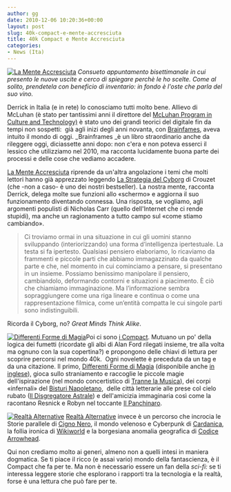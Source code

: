 ```yaml
---
author: gg
date: 2010-12-06 10:20:36+00:00
layout: post
slug: 40k-compact-e-mente-accresciuta
title: 40k Compact e Mente Accresciuta
categories:
- News (Ita)
---
```


[![La Mente Accresciuta](http://www.40kbooks.com/wp-content/uploads/augmented-dekerckhove_ita_t3.jpg)](http://www.40kbooks.com/?page_id=133&category=7&product_id=39) _Consueto appuntamento bisettimanale in cui presento le nuove  uscite e cerco di spiegare perchè le ho scelte. Come al solito,  prendetela con beneficio di inventario: in fondo è l'oste che parla del  suo vino._

Derrick in Italia (e in rete) lo conosciamo tutti molto bene. Allievo di McLuhan (è stato per tantissimi anni il direttore del [McLuhan Program in Culture and Technology)](http://en.wikipedia.org/wiki/McLuhan_Program_in_Culture_and_Technology) è stato uno dei grandi teorici del digitale fin da tempi non sospetti:  già agli inizi degli anni novanta, con [Brainfames](http://www.ibs.it/code/9788880000013/de-kerckhove-derrick/brainframes-mente-tecnologia.html), aveva intuito il mondo di oggi. _Brainframes _è un libro straordinario anche da rileggere oggi, diciassette anni dopo: non c'era e non poteva esserci il lessico che utilizziamo nel 2010, ma racconta lucidamente buona parte dei processi e delle cose che vediamo accadere.

[La Mente Accresciuta](http://www.40kbooks.com/?page_id=133&category=7&product_id=39) riprende da un'altra angolazione i temi che molti lettori hanno già apprezzato leggendo [La Strategia del Cyborg](http://www.40kbooks.com/?page_id=133&category=7&product_id=19) di Crouzet (che -non a caso- è uno dei nostri bestseller). La nostra mente, racconta Derrick, delega molte sue funzioni allo «schermo» e aggiorna il suo funzionamento diventando connessa. Una risposta, se vogliamo, agli argomenti populisti di Nicholas Carr (quello dell'Internet che ci rende stupidi), ma anche un ragionamento a tutto campo sul «come stiamo cambiando».


> Ci troviamo ormai in una situazione in cui gli uomini stanno sviluppando (interiorizzando) una forma d’intelligenza ipertestuale. La testa si fa ipertesto. Qualsiasi pensiero elaboriamo, lo ricaviamo da frammenti e piccole parti che abbiamo immagazzinato da qualche parte e che, nel momento in cui cominciamo a pensare, si presentano in un insieme. Possiamo benissimo manipolare il pensiero, cambiandolo, deformando contorni e situazioni a piacimento. È ciò che chiamiamo immaginazione. Ma l’informazione sembra sopraggiungere come una riga lineare e continua o come una rappresentazione filmica, come un’entità compatta le cui singole parti sono indistinguibili.


Ricorda il Cyborg, no? _Great Minds Think Alike_.

[![Differenti Forme di Magia](http://www.40kbooks.com/wp-content/uploads/40kCompact_i_1_t.jpg)](http://www.40kbooks.com/?page_id=133&category=14&product_id=37)Poi ci sono [i Compact](http://www.40kbooks.com/?p=2714#). Mutuano un po' della logica dei fumetti (ricordate gli albi di Alan Ford rilegati insieme, tre alla volta ma ognuno con la sua copertina?) e propongono delle chiavi di lettura per scoprire percorsi nel mondo 40k.  Ogni novelette è preceduta da un tag e da una citazione.
Il primo, [Differenti Forme di Magia](http://www.40kbooks.com/?page_id=133&category=14&product_id=37) (disponibile anche [in inglese](http://www.40kbooks.com/?page_id=133&category=13&product_id=36)), gioca sullo straniamento e raccoglie le piccole magie dell'ispirazione (nel mondo concertistico di [Tranne la Musica](http://www.40kbooks.com/?page_id=133&category=14&product_id=27)), dei corpi «infernali» del [Bisturi Napoletano](http://www.40kbooks.com/?page_id=133&category=14&product_id=15),  delle città letterarie alle prese col cielo rubato ([Il Disgregatore Astrale](http://www.40kbooks.com/?page_id=133&category=14&product_id=35)) e dell'amicizia immaginaria così come la racontano Resnick e Robyn nel toccante [Il Panchinaro](http://www.40kbooks.com/?page_id=133&category=14&product_id=32).

[![Realtà Alternative](http://www.40kbooks.com/wp-content/uploads/40kCompact_i_2_t.jpg)](http://www.40kbooks.com/?page_id=133&category=14&product_id=38) [Realtà Alternative](http://www.40kbooks.com/?page_id=133&category=14&product_id=38) invece è un percorso che incrocia le Storie parallele di [Cigno Nero](http://www.40kbooks.com/?page_id=133&category=14&product_id=14), il mondo velenoso e Cyberpunk di [Cardanica](http://www.40kbooks.com/?page_id=133&category=14&product_id=1), la follia ironica di [Wikiworld](http://www.40kbooks.com/?page_id=133&category=14&product_id=30) e la borgesiana anomalia geografica di [Codice Arrowhead](http://www.40kbooks.com/?page_id=133&category=14&product_id=22).

Qui non crediamo molto ai generi, almeno non a quelli intesi in maniera dogmatica. Se ti piace il ricco (e assai vario) mondo della fantascienza, è il Compact che fa per te. Ma non è necessario essere un fan della _sci-fi:_ se ti interessa leggere storie che esplorano i rapporti tra la tecnologia e la realtà, forse è una lettura che può fare per te.
